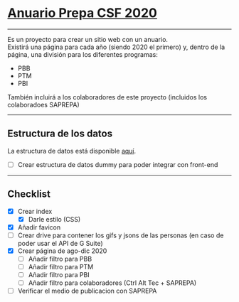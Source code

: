 # [Anuario Prepa CSF 2020](https://ctrl-alt-tec.github.io/Anuario)
---
Es un proyecto para crear un sitio web con un anuario.  
Existirá una página para cada año (siendo 2020 el primero) y, dentro de la página, una división para los diferentes programas:
* PBB
* PTM
* PBI  

También incluirá a los colaboradores de este proyecto (incluidos los colaboradoes SAPREPA)

---
## Estructura de los datos
La estructura de datos está disponible [aquí](https://github.com/Ctrl-Alt-Tec/Anuario/wiki/Estructura-de-los-Datos). 
- [ ] Crear estructura de datos dummy para poder integrar con front-end

---
## Checklist

- [x] Crear index
    - [x] Darle estilo (CSS)
- [x] Añadir favicon
- [ ] Crear drive para contener los gifs y jsons de las personas (en caso de poder usar el API de G Suite)
- [x] Crear página de ago-dic 2020
    - [ ] Añadir filtro para PBB
    - [ ] Añadir filtro para PTM
    - [ ] Añadir filtro para PBI
    - [ ] Añadir filtro para colaboradores (Ctrl Alt Tec + SAPREPA)
- [ ] Verificar el medio de publicacion con SAPREPA

